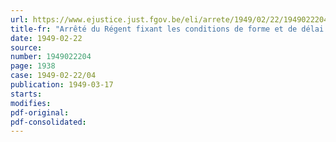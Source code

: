 ```yaml
---
url: https://www.ejustice.just.fgov.be/eli/arrete/1949/02/22/1949022204/justel
title-fr: "Arrêté du Régent fixant les conditions de forme et de délai d'introduction des demandes ainsi que la priorité de réparation des dommages de guerre aux biens nécessaires à un service public ou à la poursuite d'une fin d'intérêt général"
date: 1949-02-22
source:
number: 1949022204
page: 1938
case: 1949-02-22/04
publication: 1949-03-17
starts:
modifies:
pdf-original:
pdf-consolidated:
---
```


